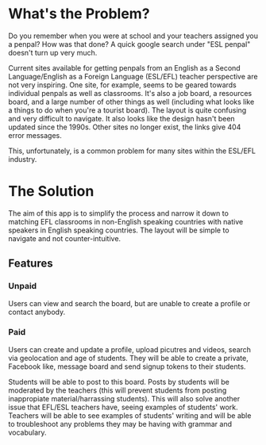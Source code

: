# What's the Problem?

Do you remember when you were at school and your teachers assigned you a penpal? How was that done? A quick google search under "ESL penpal" doesn't turn up very much.

Current sites available for getting penpals from an English as a Second Language/English as a Foreign Language (ESL/EFL) teacher perspective are not very inspiring. One site, for example, seems to be geared towards individual penpals as well as classrooms. It's also a job board, a resources board, and a large number of other things as well (including what looks like a things to do when you're a tourist board). The layout is quite confusing and very difficult to navigate. It also looks like the design hasn't been updated since the 1990s. Other sites no longer exist, the links give 404 error messages.

This, unfortunately, is a common problem for many sites within the ESL/EFL industry.

# The Solution

The aim of this app is to simplify the process and narrow it down to matching EFL classrooms in non-English speaking countries with native speakers in English speaking countries. The layout will be simple to navigate and not counter-intuitive.

## Features

### Unpaid

Users can view and search the board, but are unable to create a profile or contact anybody.

### Paid

Users can create and update a profile, upload picutres and videos, search via geolocation and age of students. They will be able to create a private, Facebook like, message board and send signup tokens to their students.

Students will be able to post to this board. Posts by students will be moderated by the teachers (this will prevent students from posting inappropiate material/harrassing students). This will also solve another issue that EFL/ESL teachers have, seeing examples of students' work. Teachers will be able to see examples of students' writing and will be able to troubleshoot any problems they may be having with grammar and vocabulary.
